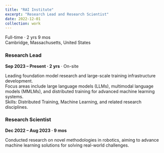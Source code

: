```yaml
---
title: "RAI Institute"
excerpt: "Research Lead and Research Scientist"
date: 2022-12-01
collection: work
---
```


Full-time · 2 yrs 9 mos  
Cambridge, Massachusetts, United States  

### Research Lead  
**Sep 2023 – Present · 2 yrs** · On-site  

Leading foundation model research and large-scale training infrastructure development.  
Focus areas include large language models (LLMs), multimodal language models (MMLMs), and distributed training for advanced machine learning systems.  
Skills: Distributed Training, Machine Learning, and related research disciplines.  

### Research Scientist  
**Dec 2022 – Aug 2023 · 9 mos**  

Conducted research on novel methodologies in robotics, aiming to advance machine learning solutions for solving real-world challenges.  